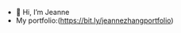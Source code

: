 - 👋 Hi, I’m Jeanne
- My portfolio:(https://bit.ly/jeannezhangportfolio)
<!---
jeannezhangr/jeannezhangr is a ✨ special ✨ repository because its `README.md` (this file) appears on your GitHub profile.
You can click the Preview link to take a look at your changes.
--->
